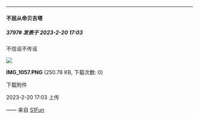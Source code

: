 
*****

####  不屈从命贝吉塔  
##### 3797#       发表于 2023-2-20 17:03

不信谣不传谣

<img src="https://img.saraba1st.com/forum/202302/20/170339leumcadey5fdgib9.png" referrerpolicy="no-referrer">

<strong>IMG_1057.PNG</strong> (250.78 KB, 下载次数: 0)

下载附件

2023-2-20 17:03 上传

—— 来自 [S1Fun](https://s1fun.koalcat.com)

